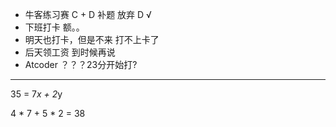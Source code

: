 - 牛客练习赛 C + D 补题 放弃 D √
- 下班打卡 额。。
- 明天也打卡，但是不来 打不上卡了
- 后天领工资 到时候再说
- Atcoder ？？？23分开始打?

---

35 = 7*x + 2*y

4 * 7 + 5 * 2 = 38
